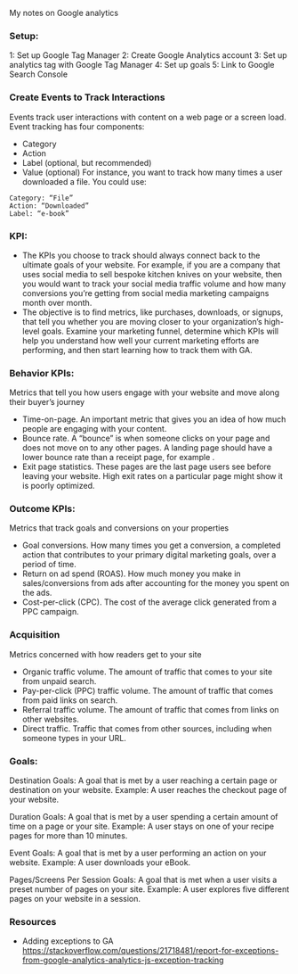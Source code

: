 My notes on Google analytics <!--more-->

### Setup:
1: Set up Google Tag Manager
2: Create Google Analytics account
3: Set up analytics tag with Google Tag Manager
4: Set up goals
5: Link to Google Search Console

### Create Events to Track Interactions
Events track user interactions with content on a web page or a screen load. Event tracking has four components:
- Category
- Action
- Label (optional, but recommended)
- Value (optional)
For instance, you want to track how many times a user downloaded a file. You could use:

```
Category: “File”
Action: “Downloaded”
Label: “e-book”
```

### KPI:
- The KPIs you choose to track should always connect back to the ultimate goals of your website. For example, if you are a company that uses social media to sell bespoke kitchen knives on your website, then you would want to track your social media traffic volume and how many conversions you’re getting from social media marketing campaigns month over month.
- The objective is to find metrics, like purchases, downloads, or signups, that tell you whether you are moving closer to your organization’s high-level goals. Examine your marketing funnel, determine which KPIs will help you understand how well your current marketing efforts are performing, and then start learning how to track them with GA.

### Behavior KPIs:
Metrics that tell you how users engage with your website and move along their buyer’s journey
- Time-on-page. An important metric that gives you an idea of how much people are engaging with your content.
- Bounce rate. A “bounce” is when someone clicks on your page and does not move on to any other pages. A landing page should have a lower bounce rate than a receipt page, for example .
- Exit page statistics. These pages are the last page users see before leaving your website. High exit rates on a particular page might show it is poorly optimized.

### Outcome KPIs:
Metrics that track goals and conversions on your properties
- Goal conversions. How many times you get a conversion, a completed action that contributes to your primary digital marketing goals, over a period of time.
- Return on ad spend (ROAS). How much money you make in sales/conversions from ads after accounting for the money you spent on the ads.
- Cost-per-click (CPC). The cost of the average click generated from a PPC campaign.

### Acquisition
Metrics concerned with how readers get to your site
- Organic traffic volume. The amount of traffic that comes to your site from unpaid search.
- Pay-per-click (PPC) traffic volume. The amount of traffic that comes from paid links on search.  
- Referral traffic volume. The amount of traffic that comes from links on other websites.
- Direct traffic. Traffic that comes from other sources, including when someone types in your URL.

### Goals:
Destination Goals: A goal that is met by a user reaching a certain page or destination on your website.
Example: A user reaches the checkout page of your website.

Duration Goals: A goal that is met by a user spending a certain amount of time on a page or your site.
Example: A user stays on one of your recipe pages for more than 10 minutes.

Event Goals: A goal that is met by a user performing an action on your website.
Example: A user downloads your eBook.

Pages/Screens Per Session Goals: A goal that is met when a user visits a preset number of pages on your site.
Example: A user explores five different pages on your website in a session.

### Resources
- Adding exceptions to GA https://stackoverflow.com/questions/21718481/report-for-exceptions-from-google-analytics-analytics-js-exception-tracking

